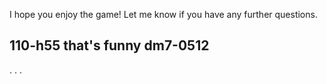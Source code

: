 I hope you enjoy the game! Let me know if you have any further questions.

110-h55
that's funny
dm7-0512
-----------------

.
.
.
